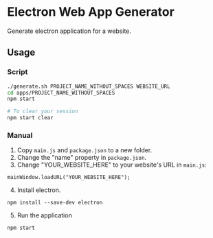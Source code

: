 # Electron Web App Generator

Generate electron application for a website.

## Usage

### Script
```bash
./generate.sh PROJECT_NAME_WITHOUT_SPACES WEBSITE_URL
cd apps/PROJECT_NAME_WITHOUT_SPACES
npm start

# To clear your session
npm start clear
```

### Manual
1. Copy `main.js` and `package.json` to a new folder.
2. Change the "name" property in `package.json`.
3. Change "YOUR_WEBSITE_HERE" to your website's URL in `main.js`:

``` 
mainWindow.loadURL("YOUR_WEBSITE_HERE");
```

4. Install electron.

```
npm install --save-dev electron
```

5. Run the application

```
npm start
```
